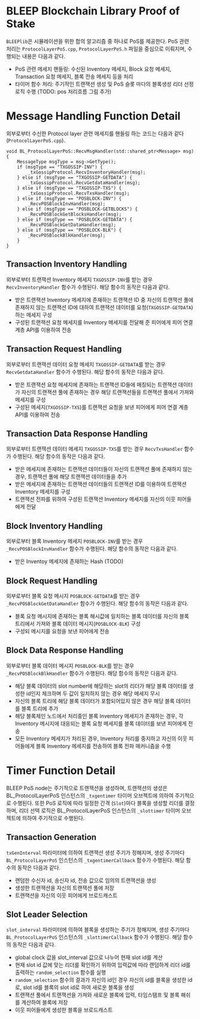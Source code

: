# BLEEP Blockchain Library Proof of Stake
`BLEEPlib`은 시뮬레이션을 위한 합의 알고리즘 중 하나로 PoS를 제공한다. PoS 관련 처리는 `ProtocolLayerPoS.cpp`, `ProtocolLayerPoS.h` 파일을 중심으로 이뤄지며, 수행되는 내용은 다음과 같다.
- PoS 관련 메세지 핸들링: 수신된 Inventory 메세지, Block 요청 메세지, Transaction 요청 메세지, 블록 전송 메세지 등을 처리
- 타이머 함수 처리: 주기적인 트랜잭션 생성 및 PoS 슬롯 마다의 블록생성 리더 선정 로직 수행
 (TODO: pos 처리흐름 그림 추가)
# Message Handling Function Detail
외부로부터 수신한 Protocol layer 관련 메세지를 핸들링 하는 코드는 다음과 같다 (`ProtocolLayerPoS.cpp`).
```
void BL_ProtocolLayerPoS::RecvMsgHandler(std::shared_ptr<Message> msg) {
    MessageType msgType = msg->GetType();
    if (msgType == "TXGOSSIP-INV") {
        _txGossipProtocol.RecvInventoryHandler(msg);
    } else if (msgType == "TXGOSSIP-GETDATA") {
        _txGossipProtocol.RecvGetdataHandler(msg);
    } else if (msgType == "TXGOSSIP-TXS") {
        _txGossipProtocol.RecvTxsHandler(msg);
    } else if (msgType == "POSBLOCK-INV") {
        _RecvPOSBlockInvHandler(msg);
    } else if (msgType == "POSBLOCK-GETBLOCKS") {
        _RecvPOSBlockGetBlocksHandler(msg);
    } else if (msgType == "POSBLOCK-GETDATA") {
        _RecvPOSBlockGetDataHandler(msg);
    } else if (msgType == "POSBLOCK-BLK") {
        _RecvPOSBlockBlkHandler(msg);
    }
}
```
## Transaction Inventory Handling
외부로부터 트랜잭션 Inventory 메세지 `TXGOSSIP-INV`를 받는 경우 `RecvInventoryHandler` 함수가 수행된다. 해당 함수의 동작은 다음과 같다.
- 받은 트랜잭션 Inventory 메세지에 존재하는 트랜잭션 ID 중 자신의 트랜잭션 풀에 존재하지 않는 트랜잭션 ID에 대하여 트랜잭션 데이터를 요청(`TXGOSSIP-GETDATA`)하는 메세지 구성
- 구성된 트랜잭션 요청 메세지를 Inventory 메세지를 전달해 준 피어에게 피어 연결 계층 API를 이용하여 전송
## Transaction Request Handling
외부로부터 트랜잭션 데이터 요청 메세지 `TXGOSSIP-GETDATA`를 받는 경우 `RecvGetdataHandler` 함수가 수행된다. 해당 함수의 동작은 다음과 같다.
- 받은 트랜잭션 요청 메세지에 존재하는 트랜잭션 ID들에 매칭되는 트랜잭션 데이터가 자신의 트랜잭션 풀에 존재하는 경우 해당 트랜잭션들을 트랜잭션 풀에서 가져와 메세지를 구성
- 구성된 메세지(`TXGOSSIP-TXS`)를 트랜잭션 요청을 보낸 피어에게 피어 연결 계층 API를 이용하여 전송
## Transaction Data Response Handling
외부로부터 트랜잭션 데이터 메세지 `TXGOSSIP-TXS`를 받는 경우 `RecvTxsHandler` 함수가 수행된다. 해당 함수의 동작은 다음과 같다.
- 받은 메세지에 존재하는 트랜잭션 데이터들이 자신의 트랜잭션 풀에 존재하지 않는 경우, 트랜잭션 풀에 해당 트랜잭션 데이터들을 추가
- 받은 메세지에 존재하는 트랜잭션 데이터들의 트랜잭션 ID를 이용하여 트랜잭션 Inventory 메세지를 구성
- 트랜잭션 전파를 위하여 구성된 트랜잭션 Inventory 메세지를 자신의 이웃 피어들에게 전달
## Block Inventory Handling
외부로부터 블록 Inventory 메세지 `POSBLOCK-INV`를 받는 경우 `_RecvPOSBlockInvHandler` 함수가 수행된다. 해당 함수의 동작은 다음과 같다.
- 받은 Inventoy 메세지에 존재하는 Hash (TODO)
## Block Request Handling
외부로부터 블록 요청 메시지 `POSBLOCK-GETDATA`를 받는 경우 `_RecvPOSBlockGetDataHandler` 함수가 수행된다. 해당 함수의 동작은 다음과 같다.
- 블록 요청 메시지에 존재하는 블록 해시값에 일치하는 블록 데이터를 자신의 블록 트리에서 가져와 블록 데이터 메시지(`POSBLOCK-BLK`) 구성
- 구성되 메시지를 요청을 보낸 피어에게 전송
## Block Data Response Handling
외부로부터 블록 데이터 메시지 `POSBLOCK-BLK`를 받는 경우 `_RecvPOSBlockBlkHandler` 함수가 수행된다. 해당 함수의 동작은 다음과 같다.
- 해당 블록 데이터의 slot number에 해당하는 slot의 리더가 해당 블록 데이터를 생성한 id인지 체크하며 두 값이 일치하지 않는 경우 해당 메세지 무시
- 자신의 블록 트리에 해당 블록 데이터가 포함되어있지 않은 경우 해당 블록 데이터를 블록 트리에 추가
- 해당 블록체인 노드에서 처리중인 블록 Inventory 메세지가 존재하는 경우, 각 Inventory 메시지에 대응되는 블록 요청 메세지를 블록 데이터를 보낸 피어에게 전송
- 모든 Inventory 메세지가 처리된 경우, Inventory 처리를 중지하고 자신의 이웃 피어들에게 블록 Inventory 메세지를 전송하여 블록 전파 매커니즘을 수행

# Timer Function Detail
BLEEP PoS node는 주기적으로 트랜잭션을 생성하며, 트랜잭션의 생성은 BL_ProtocolLayerPoS 인스턴스의 `_txgentimer` 타이머 오브젝트에 의하여 주기적으로 수행된다. 또한 PoS 로직에 따라 일정한 간격 (`Slot`)마다 블록을 생성할 리더를 결정하며, 리더 선택 로직은 BL_ProtocolLayerPoS 인스턴스의 `_slottimer` 타이머 오브젝트에 의하여 주기적으로 수행된다.
## Transaction Generation
`txGenInterval` 파라미터에 의하여 트랜잭션 생성 주기가 정해지며, 생성 주기마다 `BL_ProtocolLayerPoS` 인스턴스의 `_txgentimerCallback` 함수가 수행된다. 해당 함수의 동작은 다음과 같다.
- 랜덤한 수신자 id, 송신자 id, 전송 값으로 임의의 트랜잭션을 생성
- 생성한 트랜잭션을 자신의 트랜잭션 풀에 저장
- 트랜잭션을 자신의 이웃 피어에게 브로드캐스트
## Slot Leader Selection
`slot_interval` 파라미터에 의하여 블록을 생성하는 주기가 정해지며, 생성 주기마다 `BL_ProtocolLayerPoS` 인스턴스의 `_slottimerCallback` 함수가 수행된다. 해당 함수의 동작은 다음과 같다.
- global clock 값을 slot_interval 값으로 나누어 현재 slot id를 계산
- 현재 slot id 값에 맞는 리더를 확인하기 위하여 입력값에 따라 랜덤하게 리더 id를 출력하는 `random_selection` 함수를 실행
- `random_selection` 함수의 결과가 자신의 id인 경우 자신의 id를 블록을 생성한 id로, slot id를 블록의 slot id로 하여 새로운 블록을 생성
- 트랜잭션 풀에서 트랜잭션을 가져와 새로운 블록에 입력, 타임스탬프 및 블록 해쉬를 계산하여 블록에 저장
- 이웃 피어들에게 생성한 블록을 브로드캐스트
